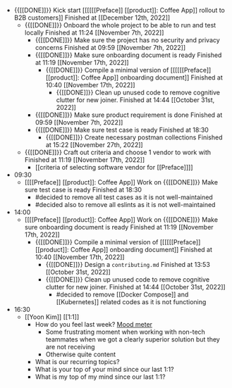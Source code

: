 - {{[[DONE]]}}  Kick start [[[[[[Preface]] [[product]]: Coffee App]] rollout to B2B customers]] Finished at [[December 12th, 2022]]
    - {{[[DONE]]}} Onboard the whole project to be able to run and test locally Finished at 11:24 [[November 7th, 2022]]
        - {{[[DONE]]}}  Make sure the project has no security and privacy concerns Finished at 09:59 [[November 7th, 2022]]
        - {{[[DONE]]}}  Make sure onboarding document is ready Finished at 11:19 [[November 17th, 2022]]
            - {{[[DONE]]}} Compile a minimal version of [[[[[[Preface]] [[product]]: Coffee App]] onboarding document]] Finished at 10:40 [[November 17th, 2022]]
                - {{[[DONE]]}}  Clean up unused code to remove cognitive clutter for new joiner. Finished at 14:44 [[October 31st, 2022]]
        - {{[[DONE]]}}  Make sure product requirement is done Finished at 09:59 [[November 7th, 2022]]
        - {{[[DONE]]}}  Make sure test case is ready Finished at 18:30
            - {{[[DONE]]}}  Create necessary postman collections Finished at 15:22 [[November 27th, 2022]]
    - {{[[DONE]]}} Craft out criteria and choose 1 vendor to work with Finished at 11:19 [[November 17th, 2022]]
        - [[criteria of selecting software vendor for [[Preface]]]]
- 09:30
    - [[[[Preface]] [[product]]: Coffee App]] Work on {{[[DONE]]}}  Make sure test case is ready Finished at 18:30
        - #decided to remove all test cases as it is not well-maintained
        - #decided also to remove all eslints as it is not well-maintained
- 14:00
    - [[[[Preface]] [[product]]: Coffee App]]  Work on {{[[DONE]]}}  Make sure onboarding document is ready Finished at 11:19 [[November 17th, 2022]] 
        - {{[[DONE]]}} Compile a minimal version of [[[[[[Preface]] [[product]]: Coffee App]] onboarding document]] Finished at 10:40 [[November 17th, 2022]]
            - {{[[DONE]]}}  Design a `contributing.md` Finished at 13:53 [[October 31st, 2022]]
            - {{[[DONE]]}}  Clean up unused code to remove cognitive clutter for new joiner. Finished at 14:44 [[October 31st, 2022]]
                - #decided to remove [[Docker Compose]] and [[Kubernetes]] related codes as it is not functioning
- 16:30
    - [[Yoon Kim]] [[1:1]]
        - How do you feel last week? [Mood meter](https://docs.google.com/spreadsheets/d/1S09bR1Auj6DvPvcmK30CCWBzk8ycyaUAFgsVqLDd35U/edit#gid=0)
            - Some frustrating moment when working with non-tech teammates when we got a clearly superior solution but they are not receiving
            - Otherwise quite content
        - What is our recurring topics?
        - What is your top of your mind since our last 1:1?
        - What is my top of my mind since our last 1:1?
